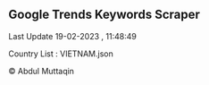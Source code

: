 

## Google Trends Keywords Scraper 
 
Last Update 19-02-2023 , 11:48:49

Country List :
VIETNAM.json



© Abdul Muttaqin 

